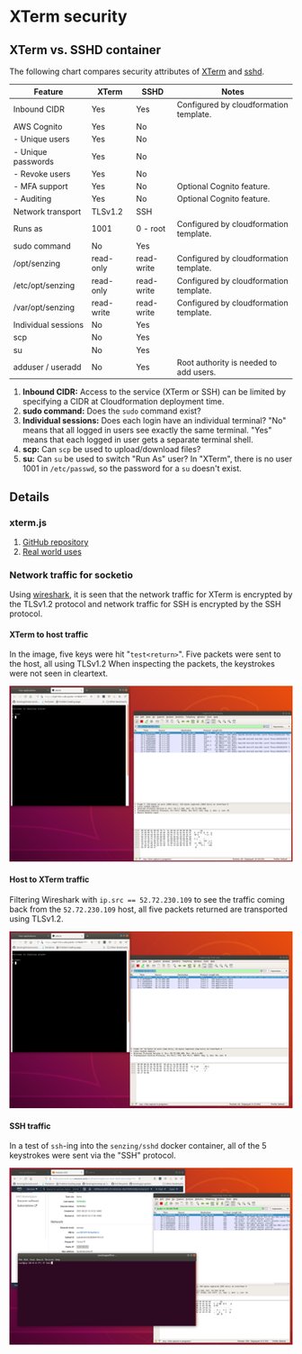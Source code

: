 # XTerm security

## XTerm vs. SSHD container

The following chart compares security attributes of
[XTerm](https://github.com/Senzing/docker-xterm)
and
[sshd](https://github.com/Senzing/docker-sshd).

| Feature             | XTerm      | SSHD       | Notes                                  |
|---------------------|------------|------------| ---------------------------------------|
| Inbound CIDR        | Yes        | Yes        | Configured by cloudformation template. |
| AWS Cognito         | Yes        | No         | |
| - Unique users      | Yes        | No         | |
| - Unique passwords  | Yes        | No         | |
| - Revoke users      | Yes        | No         | |
| - MFA support       | Yes        | No         | Optional Cognito feature. |
| - Auditing          | Yes        | No         | Optional Cognito feature. |
| Network transport   | TLSv1.2    | SSH        | |
| Runs as             | 1001       | 0 - root   | Configured by cloudformation template. |
| sudo command        | No         | Yes        | |
| /opt/senzing        | read-only  | read-write | Configured by cloudformation template. |
| /etc/opt/senzing    | read-only  | read-write | Configured by cloudformation template. |
| /var/opt/senzing    | read-write | read-write | Configured by cloudformation template. |
| Individual sessions | No         | Yes        | |
| scp                 | No         | Yes        | |
| su                  | No         | Yes        | |
| adduser / useradd   | No         | Yes        | Root authority is needed to add users. |

1. **Inbound CIDR:**
   Access to the service (XTerm or SSH) can be limited by specifying a CIDR at Cloudformation deployment time.
1. **sudo command:**
   Does the `sudo` command exist?
1. **Individual sessions:**
   Does each login have an individual terminal?
   "No" means that all logged in users see exactly the same terminal.
   "Yes" means that each logged in user gets a separate terminal shell.
1. **scp:**
   Can `scp` be used to upload/download files?
1. **su:**
   Can `su` be used to switch "Run As" user?
   In "XTerm", there is no user 1001 in `/etc/passwd`, so the password for a `su` doesn't exist.

## Details

### xterm.js

1. [GitHub repository](https://github.com/xtermjs/xterm.js)
1. [Real world uses](https://github.com/xtermjs/xterm.js#real-world-uses)

### Network traffic for socketio

Using
[wireshark](https://www.wireshark.org/),
it is seen that the network traffic for XTerm is encrypted by the TLSv1.2 protocol
and network traffic for SSH is encrypted by the SSH protocol.

#### XTerm to host traffic

In the image, five keys were hit "`test<return>`".
Five packets were sent to the host, all using TLSv1.2
When inspecting the packets, the keystrokes were not seen in cleartext.

![Traffic from XTerm to host](xterm-to-host.png)

#### Host to XTerm traffic

Filtering Wireshark with `ip.src == 52.72.230.109` to see the traffic coming back from the `52.72.230.109` host,
all five packets returned are transported using TLSv1.2.

![Traffic from host back to XTerm](host-to-xterm.png)

#### SSH traffic

In a test of `ssh`-ing into the `senzing/sshd` docker container,
all of the 5 keystrokes were sent via the "SSH" protocol.

![SSH traffic](sshd.png)
